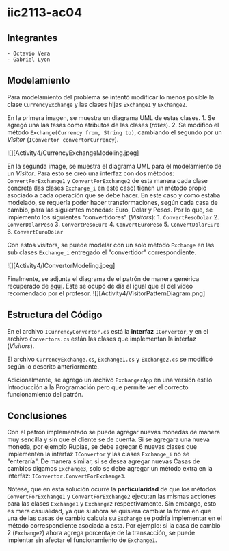 # iic2113-ac04

## Integrantes
    - Octavio Vera 
    - Gabriel Lyon 

## Modelamiento

Para modelamiento del problema se intentó modificar lo menos posible
la clase `CurrencyExchange` y las clases hijas `Exchange1` y `Exchange2`.

En la primera imagen, se muestra un diagrama UML de estas clases.
    1. Se agregó una las tasas como atributos de las clases (_rates_).
    2. Se modificó el método `Exchange(Currency from, String to)`, cambiando el segundo
    por un _Visitor_ (`IConvertor convertorCurrency`).

![][Activity4/CurrencyExchangeModeling.jpeg]

En la segunda image, se muestra el diagrama UML para el modelamiento de un _Visitor_. Para 
esto se creó una interfaz con dos métodos: `ConvertForExchange1` y `ConvertForExchange2` de esta 
manera cada clase concreta (las clases `Exchange_i` en este caso) tienen un método propio asociado 
a cada operación que se debe hacer. En este caso y como estaba modelado, se requería poder 
hacer transformaciones, según cada casa de cambio, para las siguientes monedas: Euro, Dolar y Pesos. 
Por lo que, se implemento los siguientes "convertidores" (_Visitors_):
    1. `ConvertPesoDolar`
    2. `ConverDolarPeso`
    3. `ConvertPesoEuro`
    4. `ConvertEuroPeso`
    5. `ConvertDolarEuro`
    6. `ConvertEuroDolar`

Con estos visitors, se puede modelar con un solo método `Exchange` en las sub clases `Exchange_i` 
entregado el "convertidor" correspondiente.

![][Activity4/IConvertorModeling.jpeg]

Finalmente, se adjunta el diagrama de el patrón de manera genérica recuperado de 
[aquí](https://refactoring.guru/design-patterns/visitor). Este se ocupó de día al igual que 
el del vídeo recomendado por el profesor.
![][Activity4/VisitorPatternDiagram.png]

## Estructura del Código

En el archivo `ICurrencyConvertor.cs` está la **interfaz** `IConvertor`, y en el archivo 
`Convertors.cs` están las clases que implementan la interfaz (_Visitors_).

El archivo `CurrencyExchange.cs`, `Exchange1.cs` y `Exchange2.cs` se modificó según lo descrito 
anteriormente. 

Adicionalmente, se agregó un archivo `ExchangerApp` en una versión estilo Introducción a la Programación 
pero que permite ver el correcto funcionamiento del patrón. 

## Conclusiones

Con el patrón implementado se puede agregar nuevas monedas de manera muy sencilla y sin que el 
cliente se de cuenta. Si se agregara una nueva moneda, por ejemplo Rupias, se debe agregar 6 nuevas 
clases que implementen la interfaz `IConvertor` y las clases `Exchange_i` no se "enteraría". De manera 
similar, si se desea agregar nuevas Casas de cambios digamos `Exchange3`, solo se debe agregar un método 
extra en la interfaz: `IConvertor.ConvertForExchange3`.

Nótese, que en esta solución ocurre la **particularidad** de que los métodos `ConvertForExchange1` y 
`ConvertForExchange2` ejecutan las mismas acciones para las clases `Exchange1` y `Exchange2` respectivamente. 
Sin embargo, esto es mera casualidad, ya que si ahora se quisiera cambiar la forma en que una de las casas 
de cambio calcula su `Exchange` se podría implementar en el método correspondiente asociada a esta. Por 
ejemplo: si la casa de cambio 2 (`Exchange2`) ahora agrega porcentaje de la transacción, se puede implentar 
sin afectar el funcionamiento de `Exchange1`.